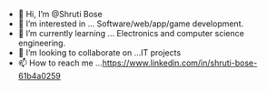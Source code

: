 - 👋 Hi, I’m @Shruti Bose
- 👀 I’m interested in ... Software/web/app/game development.
- 🌱 I’m currently learning ... Electronics and computer science engineering.
- 💞️ I’m looking to collaborate on ...IT projects 
- 📫 How to reach me ...https://www.linkedin.com/in/shruti-bose-61b4a0259

<!---
Shrutibose/Shrutibose is a ✨ special ✨ repository because its `README.md` (this file) appears on your GitHub profile.
You can click the Preview link to take a look at your changes.
--->
